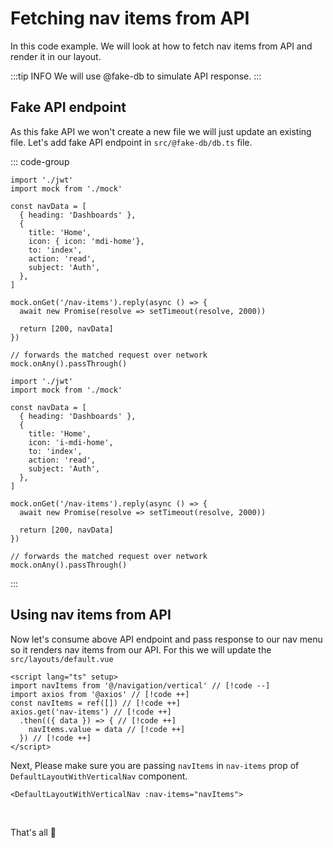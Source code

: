 # Fetching nav items from API

In this code example. We will look at how to fetch nav items from API and render it in our layout.

<!-- TODO: Use starter-kit for code examples -->

:::tip INFO
We will use @fake-db to simulate API response.
:::

## Fake API endpoint

As this fake API we won't create a new file we will just update an existing file. Let's add fake API endpoint in `src/@fake-db/db.ts` file.

::: code-group

```ts{4-19} [TS]
import './jwt'
import mock from './mock'

const navData = [
  { heading: 'Dashboards' },
  {
    title: 'Home',
    icon: { icon: 'mdi-home'},
    to: 'index',
    action: 'read',
    subject: 'Auth',
  },
]

mock.onGet('/nav-items').reply(async () => {
  await new Promise(resolve => setTimeout(resolve, 2000))

  return [200, navData]
})

// forwards the matched request over network
mock.onAny().passThrough()
```

```js{4-19} [JS]
import './jwt'
import mock from './mock'

const navData = [
  { heading: 'Dashboards' },
  {
    title: 'Home',
    icon: 'i-mdi-home',
    to: 'index',
    action: 'read',
    subject: 'Auth',
  },
]

mock.onGet('/nav-items').reply(async () => {
  await new Promise(resolve => setTimeout(resolve, 2000))

  return [200, navData]
})

// forwards the matched request over network
mock.onAny().passThrough()
```

:::

## Using nav items from API

Now let's consume above API endpoint and pass response to our nav menu so it renders nav items from our API. For this we will update the `src/layouts/default.vue`

```vue
<script lang="ts" setup>
import navItems from '@/navigation/vertical' // [!code --]
import axios from '@axios' // [!code ++]
const navItems = ref([]) // [!code ++]
axios.get('nav-items') // [!code ++]
  .then(({ data }) => { // [!code ++]
    navItems.value = data // [!code ++]
  }) // [!code ++]
</script>
```

Next, Please make sure you are passing `navItems` in `nav-items` prop of `DefaultLayoutWithVerticalNav` component.

```vue
<DefaultLayoutWithVerticalNav :nav-items="navItems">
```

<br>

That's all 🥳
